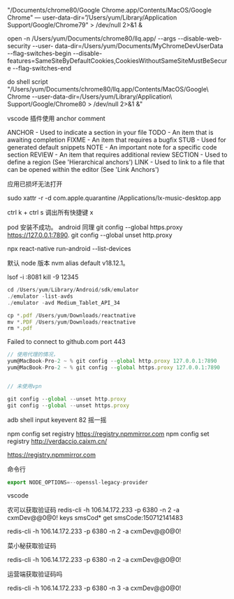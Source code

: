 "/Documents/chrome80/Google Chrome.app/Contents/MacOS/Google Chrome" — user-data-dir=”/Users/yum/Library/Application Support/Google/Chrome79" > /dev/null 2>&1 &

open -n /Users/yum/Documents/chrome80/llq.app/ --args --disable-web-security --user- data-dir=/Users/yum/Documents/MyChromeDevUserData --flag-switches-begin --disable-features=SameSiteByDefaultCookies,CookiesWithoutSameSiteMustBeSecure --flag-switches-end

do shell script "/Users/yum/Documents/chrome80/llq.app/Contents/MacOS/Google\\ Chrome --user-data-dir=/Users/yum/Library/Application\\ Support/Google/Chrome80 > /dev/null 2>&1 &"

vscode 插件使用
anchor comment

ANCHOR - Used to indicate a section in your file
TODO - An item that is awaiting completion
FIXME - An item that requires a bugfix
STUB - Used for generated default snippets
NOTE - An important note for a specific code section
REVIEW - An item that requires additional review
SECTION - Used to define a region (See 'Hierarchical anchors')
LINK - Used to link to a file that can be opened within the editor (See 'Link Anchors')

应用已损坏无法打开

sudo xattr -r -d com.apple.quarantine /Applications/lx-music-desktop.app

ctrl k + ctrl s 调出所有快捷键 x

pod 安装不成功。 android 同理
git config --global https.proxy https://127.0.0.1:7890.
git config --global unset http.proxy

npx react-native run-android --list-devices

默认 node 版本
nvm alias default v18.12.1。

lsof -i :8081
kill -9 12345

```js
cd /Users/yum/Library/Android/sdk/emulator
./emulator -list-avds
./emulator -avd Medium_Tablet_API_34

```

```js
cp *.pdf /Users/yum/Downloads/reactnative
mv *.PDF /Users/yum/Downloads/reactnative
rm *.pdf

```

Failed to connect to github.com port 443

```js
// 使用代理的情况，
yum@MacBook-Pro-2 ~ % git config --global http.proxy 127.0.0.1:7890
yum@MacBook-Pro-2 ~ % git config --global https.proxy 127.0.0.1:7890


// 未使用vpn

git config --global --unset http.proxy
git config --global --unset https.proxy

```

adb shell input keyevent 82 摇一摇

npm config set registry https://registry.npmmirror.com
npm config set registry http://verdaccio.caixm.cn/

https://registry.npmmirror.com

命令行

<!-- error:0308010C:digital envelope routines::unsupported -->

```js
export NODE_OPTIONS=--openssl-legacy-provider
```

vscode

农可以获取验证码
redis-cli -h 106.14.172.233 -p 6380 -n 2 -a cxmDev@@0@0!
keys smsCod\*
get smsCode:150712141483

redis-cli -h 106.14.172.233 -p 6380 -n 2 -a cxmDev@@0@0!

菜小秘获取验证码

redis-cli -h 106.14.172.233 -p 6380 -n 2 -a cxmDev@@0@0!

运营端获取验证码吗

redis-cli -h 106.14.172.233 -p 6380 -n 3 -a cxmDev@@0@0!

